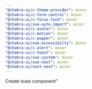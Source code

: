 ```yaml
---
"@chakra-ui/c-theme-provider": minor
"@chakra-ui/c-form-control": minor
"@chakra-ui/c-focus-lock": minor
"@chakra-ui/vue-auto-import": minor
"@chakra-ui/c-avatar": minor
"@chakra-ui/c-motion": minor
"@chakra-ui/c-popper": minor
"@chakra-ui/vue-accessibilty": minor
"@chakra-ui/c-alert": minor
"@chakra-ui/c-toast": minor
"@chakra-ui/vue-system": minor
"@chakra-ui/vue-next": minor
"@chakra-ui/nuxt-next": minor
---
```


Create toast component"
